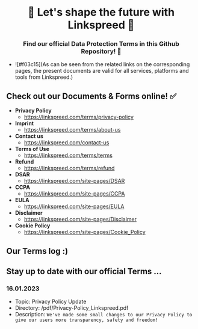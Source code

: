 <h1 align="center">🚀 Let's shape the future with Linkspreed 🧡</h1>
<h3 align="center">Find our official Data Protection Terms in this Github Repository! 📱</h3>

- ![#f03c15](As can be seen from the related links on the corresponding pages, the present documents are valid for all services, platforms and tools from Linkspreed.)

## Check out our Documents & Forms online! ✅
- **Privacy Policy**
  - https://linkspreed.com/terms/privacy-policy
- **Imprint**
  - https://linkspreed.com/terms/about-us
- **Contact us**
  - https://linkspreed.com/contact-us
- **Terms of Use**
  - https://linkspreed.com/terms/terms
- **Refund**
  - https://linkspreed.com/terms/refund
- **DSAR**
  - https://linkspreed.com/site-pages/DSAR
- **CCPA**
  - https://linkspreed.com/site-pages/CCPA
- **EULA**
  - https://linkspreed.com/site-pages/EULA
- **Disclaimer**
  - https://linkspreed.com/site-pages/Disclaimer
- **Cookie Policy**
  - https://linkspreed.com/site-pages/Cookie_Policy

## Our Terms log :)

## Stay up to date with our official Terms ...

### 16.01.2023
- Topic: Privacy Policy Update
- Directory: /pdf/Privacy-Policy_Linkspreed.pdf
- Description: ``` We've made some small changes to our Privacy Policy to give our users more transparency, safety and freedom! ```
